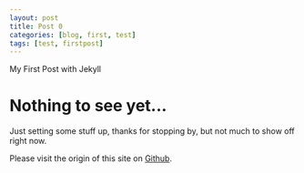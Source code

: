 ```yaml
---
layout: post
title: Post 0
categories: [blog, first, test]
tags: [test, firstpost]
---
```


My First Post with Jekyll

# Nothing to see yet...

Just setting some stuff up, thanks for stopping by, but not much to show off right now.

Please visit the origin of this site on [Github](https://github.com/barryclark/jekyll-now).
